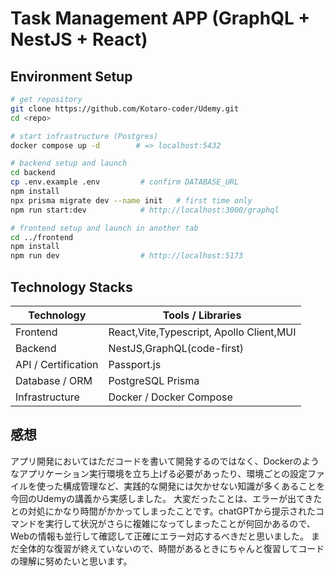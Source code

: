 # Task Management APP (GraphQL + NestJS + React)

## Environment Setup

```bash
# get repository
git clone https://github.com/Kotaro-coder/Udemy.git
cd <repo>

# start infrastructure (Postgres)
docker compose up -d        # => localhost:5432

# backend setup and launch
cd backend
cp .env.example .env         # confirm DATABASE_URL
npm install
npx prisma migrate dev --name init   # first time only
npm run start:dev            # http://localhost:3000/graphql

# frontend setup and launch in another tab
cd ../frontend
npm install
npm run dev                  # http://localhost:5173
```

##  Technology Stacks

| Technology | Tools / Libraries |
| --- | --- |
| Frontend | React,Vite,Typescript, Apollo Client,MUI |
| Backend | NestJS,GraphQL(code-first) |
| API / Certification | Passport.js |
| Database / ORM | PostgreSQL Prisma |
| Infrastructure | Docker / Docker Compose | 

## 感想
アプリ開発においてはただコードを書いて開発するのではなく、Dockerのようなアプリケーション実行環境を立ち上げる必要があったり、環境ごとの設定ファイルを使った構成管理など、実践的な開発には欠かせない知識が多くあることを今回のUdemyの講義から実感しました。
大変だったことは、エラーが出てきたとの対処にかなり時間がかかってしまったことです。chatGPTから提示されたコマンドを実行して状況がさらに複雑になってしまったことが何回かあるので、Webの情報も並行して確認して正確にエラー対応するべきだと思いました。
まだ全体的な復習が終えていないので、時間があるときにちゃんと復習してコードの理解に努めたいと思います。
